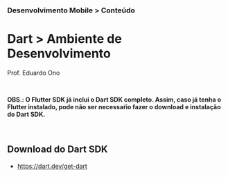 ### Desenvolvimento Mobile > Conteúdo

# Dart > Ambiente de Desenvolvimento

Prof. Eduardo Ono

<br>

**OBS.: O Flutter SDK já inclui o Dart SDK completo. Assim, caso já tenha o Flutter instalado, pode não ser necessaŕio fazer o download e instalação do Dart SDK.**

<br>

## Download do Dart SDK

  * https://dart.dev/get-dart

<br>
